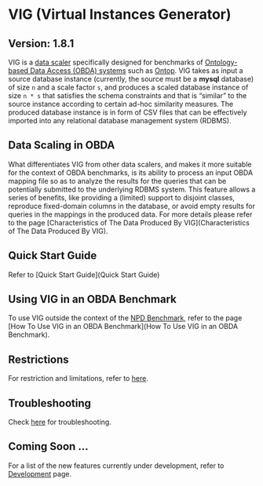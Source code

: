 # VIG (Virtual Instances Generator) 
## Version: 1.8.1

VIG is a [data scaler](http://www.vldb.org/pvldb/vol4/p1470-tay.pdf) specifically designed for benchmarks of [Ontology-based Data Access (OBDA) systems](https://www.slideshare.net/guohuixiao/ontop-answering-sparql-queries-over-relational-databases) such as [Ontop](https://github.com/ontop/ontop). VIG takes as input a source database instance (currently, the source must be a __mysql__ database) of size `n` and a scale factor `s`, and produces a scaled database instance of size `n * s` that satisfies the schema constraints and that is “similar” to the source instance according to certain ad-hoc similarity measures. The produced database instance is in form of CSV files that can be effectively imported into any relational database management system (RDBMS).

## Data Scaling in OBDA

What differentiates VIG from other data scalers, and makes it more suitable for the context of OBDA benchmarks, is its ability to process an input OBDA mapping file so as to analyze the results for the queries that can be potentially submitted to the underlying RDBMS system. This feature allows a series of benefits, like providing a (limited) support to disjoint classes, reproduce fixed-domain columns in the database, or avoid empty results for queries in the mappings in the produced data. For more details please refer to the page [Characteristics of The Data Produced By VIG](Characteristics of The Data Produced By VIG).

## Quick Start Guide

Refer to [Quick Start Guide](Quick Start Guide)

## Using VIG in an OBDA Benchmark

To use VIG outside the context of the [NPD Benchmark](https://github.com/ontop/npd-benchmark), refer to the page [How To Use VIG in an OBDA Benchmark](How To Use VIG in an OBDA Benchmark).

## Restrictions

For restriction and limitations, refer to [here](Restrictions).

## Troubleshooting

Check [here](Troubleshooting) for troubleshooting.

## Coming Soon ...

For a list of the new features currently under development, refer to [Development](CHANGELOG.md) page.
